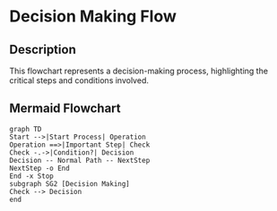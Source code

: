 # Decision Making Flow

## Description
This flowchart represents a decision-making process, highlighting the critical steps and conditions involved.

## Mermaid Flowchart
```mermaid
graph TD
Start -->|Start Process| Operation
Operation ==>|Important Step| Check
Check -.->|Condition?| Decision
Decision -- Normal Path -- NextStep
NextStep -o End
End -x Stop
subgraph SG2 [Decision Making]
Check --> Decision
end
```
